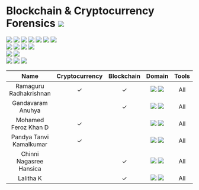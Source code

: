 # Blockchain & Cryptocurrency Forensics ![](https://img.shields.io/badge/-Live-brightgreen)
![](https://img.shields.io/badge/Batch-17CYS-green) ![](https://img.shields.io/badge/Batch-20CYS-green) ![](https://img.shields.io/badge/Batch-PG21CYS-green) 
![](https://img.shields.io/badge/Batch-UG22CYS-lightgreen) ![](https://img.shields.io/badge/Batch-PG22CYS-green) ![](https://img.shields.io/badge/Batch-PhD-darkgreen) ![](https://img.shields.io/badge/-B_RIG-darkgreen)<br/> 
![](https://img.shields.io/badge/Focus-Blockchain_Forensics-yellow) ![](https://img.shields.io/badge/Focus-Cryptocurrency_Forensics-yellow) ![](https://img.shields.io/badge/Focus-NFT_Forensics-yellow) ![](https://img.shields.io/badge/Focus-Metaverse_Forensics-yellow) <br/>
![](https://img.shields.io/badge/Cryptocurrency-Bitcoin-blue) ![](https://img.shields.io/badge/Cryptocurrency-Ethereum-blue) <br/>
![](https://img.shields.io/badge/Blockchain-Bitcoin-blue) ![](https://img.shields.io/badge/Blockchain-Ethereum-blue)  ![](https://img.shields.io/badge/Blockchain-Hyperledger-blue)

| Name | Cryptocurrency | Blockchain | Domain | Tools |
|:----:|:--------------:|:----------:|:------:|:-----:|
| Ramaguru Radhakrishnan | ✓ | ✓ |  ![](https://img.shields.io/badge/-Research-blue) ![](https://img.shields.io/badge/-Security-brown) | All |
| Gandavaram Anuhya |  | ✓ | ![](https://img.shields.io/badge/-Research-blue) ![](https://img.shields.io/badge/-Security-brown) | All |
| Mohamed Feroz Khan D  | ✓ |  |  ![](https://img.shields.io/badge/-Research-blue) ![](https://img.shields.io/badge/-Security-brown) | All |
| Pandya Tanvi Kamalkumar | ✓ |  | ![](https://img.shields.io/badge/-Research-blue) ![](https://img.shields.io/badge/-Security-brown) | All |
| Chinni Nagasree Hansica |  | ✓ | ![](https://img.shields.io/badge/-Research-blue) ![](https://img.shields.io/badge/-Security-brown) | All |
| Lalitha K |  | ✓ | ![](https://img.shields.io/badge/-Research-blue) ![](https://img.shields.io/badge/-Security-brown) | All |
